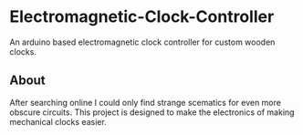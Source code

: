 # Electromagnetic-Clock-Controller
An arduino based electromagnetic clock controller for custom wooden clocks.

## About
After searching online I could only find strange scematics for even more obscure circuits. This project is designed to make the electronics of making mechanical clocks easier.
